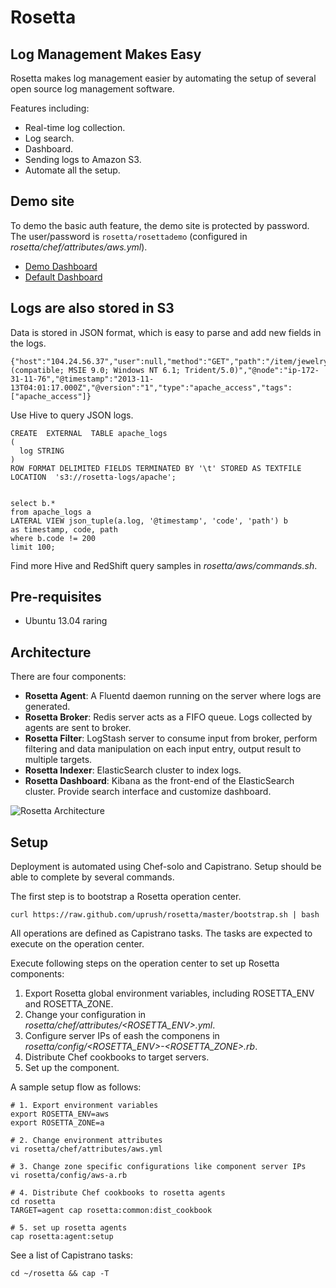 Rosetta
=======

Log Management Makes Easy
-------------------------
Rosetta makes log management easier by automating the setup of several open source log management software.

Features including:

* Real-time log collection.
* Log search.
* Dashboard.
* Sending logs to Amazon S3.
* Automate all the setup.

Demo site
---------

To demo the basic auth feature, the demo site is protected by password. The user/password is `rosetta/rosettademo` (configured in _rosetta/chef/attributes/aws.yml_).

* [Demo Dashboard](http://ec2-54-200-177-9.us-west-2.compute.amazonaws.com/index.html#/dashboard/elasticsearch/uprush::default)
* [Default Dashboard](http://ec2-54-200-177-9.us-west-2.compute.amazonaws.com/index.html#/dashboard/file/logstash.json)

Logs are also stored in S3
--------------------------

Data is stored in JSON format, which is easy to parse and add new fields in the logs.

    {"host":"104.24.56.37","user":null,"method":"GET","path":"/item/jewelry/113","code":200,"size":138,"referer":null,"agent":"Mozilla/5.0 (compatible; MSIE 9.0; Windows NT 6.1; Trident/5.0)","@node":"ip-172-31-11-76","@timestamp":"2013-11-13T04:01:17.000Z","@version":"1","type":"apache_access","tags":["apache_access"]}

Use Hive to query JSON logs.

    CREATE  EXTERNAL  TABLE apache_logs
    (
      log STRING
    )
    ROW FORMAT DELIMITED FIELDS TERMINATED BY '\t' STORED AS TEXTFILE
    LOCATION  's3://rosetta-logs/apache';


    select b.*
    from apache_logs a
    LATERAL VIEW json_tuple(a.log, '@timestamp', 'code', 'path') b
    as timestamp, code, path
    where b.code != 200
    limit 100;

Find more Hive and RedShift query samples in _rosetta/aws/commands.sh_.

Pre-requisites
--------------
* Ubuntu 13.04 raring

Architecture
------------

There are four components:

* __Rosetta Agent__: A Fluentd daemon running on the server where logs are generated.
* __Rosetta Broker__: Redis server acts as a FIFO queue. Logs collected by agents are sent to broker.
* __Rosetta Filter__: LogStash server to consume input from broker, perform filtering and data manipulation on each input entry, output result to multiple targets.
* __Rosetta Indexer__: ElasticSearch cluster to index logs.
* __Rosetta Dashboard__: Kibana as the front-end of the ElasticSearch cluster. Provide search interface and customize dashboard.

![Rosetta Architecture](https://s3-us-west-2.amazonaws.com/yifeng-public/images/rosetta-architecture.png)

Setup
-----

Deployment is automated using Chef-solo and Capistrano. Setup should be able to complete by several commands.

The first step is to bootstrap a Rosetta operation center.

	curl https://raw.github.com/uprush/rosetta/master/bootstrap.sh | bash

All operations are defined as Capistrano tasks. The tasks are expected to execute on the operation center.

Execute following steps on the operation center to set up Rosetta components:

1. Export Rosetta global environment variables, including ROSETTA_ENV and ROSETTA_ZONE.
2. Change your configuration in _rosetta/chef/attributes/<ROSETTA_ENV>.yml_.
3. Configure server IPs of eash the componens in _rosetta/config/<ROSETTA_ENV>-<ROSETTA_ZONE>.rb_.
4. Distribute Chef cookbooks to target servers.
5. Set up the component.

A sample setup flow as follows:

    # 1. Export environment variables
    export ROSETTA_ENV=aws
    export ROSETTA_ZONE=a

    # 2. Change environment attributes
    vi rosetta/chef/attributes/aws.yml

    # 3. Change zone specific configurations like component server IPs
    vi rosetta/config/aws-a.rb

    # 4. Distribute Chef cookbooks to rosetta agents
    cd rosetta
    TARGET=agent cap rosetta:common:dist_cookbook

    # 5. set up rosetta agents
    cap rosetta:agent:setup

See a list of Capistrano tasks:

	cd ~/rosetta && cap -T
